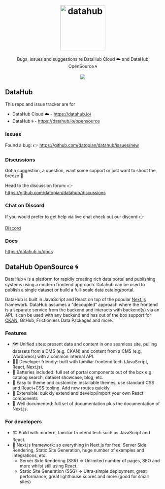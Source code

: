 <h1 align="center">
  <a href="https://datahub.io/">
    <img alt="datahub" src="http://datahub.io/datahub-cube.svg" width="146">
  </a>
</h1>

<p align="center">
  Bugs, issues and suggestions re DataHub Cloud ☁️ and DataHub OpenSource 🌀
  <br />
  <br /><a href="https://discord.gg/xfFDMPU9dC"><img src="https://dcbadge.vercel.app/api/server/xfFDMPU9dC" /></a>
</p>

## DataHub

This repo and issue tracker are for 

- DataHub Cloud ☁️ - https://datahub.io/
- DataHub 🌀 - https://datahub.io/opensource

### Issues

Found a bug: 👉 https://github.com/datopian/datahub/issues/new

### Discussions

Got a suggestion, a question, want some support or just want to shoot the breeze 🙂

Head to the discussion forum: 👉 https://github.com/datopian/datahub/discussions

### Chat on Discord

If you would prefer to get help via live chat check out our discord 👉

[Discord](https://discord.gg/xfFDMPU9dC)

### Docs

https://datahub.io/docs

## DataHub OpenSource 🌀

DataHub 🌀 is a platform for rapidly creating rich data portal and publishing systems using a modern frontend approach. Datahub can be used to publish a single dataset or build a full-scale data catalog/portal.

DataHub is built in JavaScript and React on top of the popular [Next.js](https://nextjs.com/) framework. DataHub assumes a "decoupled" approach where the frontend is a separate service from the backend and interacts with backend(s) via an API. It can be used with any backend and has out of the box support for [CKAN](https://ckan.org/), GitHub, Frictionless Data Packages and more.

### Features

- 🗺️ Unified sites: present data and content in one seamless site, pulling datasets from a DMS (e.g. CKAN) and content from a CMS (e.g. Wordpress) with a common internal API.
- 👩‍💻 Developer friendly: built with familiar frontend tech (JavaScript, React, Next.js).
- 🔋 Batteries included: full set of portal components out of the box e.g. catalog search, dataset showcase, blog, etc.
- 🎨 Easy to theme and customize: installable themes, use standard CSS and React+CSS tooling. Add new routes quickly.
- 🧱 Extensible: quickly extend and develop/import your own React components
- 📝 Well documented: full set of documentation plus the documentation of Next.js.

### For developers

- 🏗 Build with modern, familiar frontend tech such as JavaScript and React.
- 🚀 Next.js framework: so everything in Next.js for free: Server Side Rendering, Static Site Generation, huge number of examples and integrations, etc.
  - Server Side Rendering (SSR) => Unlimited number of pages, SEO and more whilst still using React.
  - Static Site Generation (SSG) => Ultra-simple deployment, great performance, great lighthouse scores and more (good for small sites)
